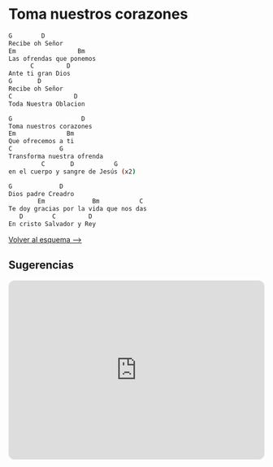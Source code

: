 # Toma nuestros corazones

```bash hl_lines="13-19"
G        D
Recibe oh Señor
Em                 Bm
Las ofrendas que ponemos
      C         D
Ante ti gran Dios
G       D
Recibe oh Señor
C                 D
Toda Nuestra Oblacion

G                   D
Toma nuestros corazones
Em              Bm
Que ofrecemos a ti
C             G
Transforma nuestra ofrenda
         C       D           G
en el cuerpo y sangre de Jesús (x2)

G             D
Dios padre Creadro
        Em             Bm           C
Te doy gracias por la vida que nos das
   D        C         D
En cristo Salvador y Rey

```

[Volver al esquema -->](../teresita.md)

## Sugerencias

<iframe style="border-radius:12px" src="https://open.spotify.com/embed/track/41ZASgnqzy7qLbgUJVTFuZ?utm_source=generator" width="100%" height="352" frameBorder="0" allowfullscreen="" allow="autoplay; clipboard-write; encrypted-media; fullscreen; picture-in-picture" loading="lazy"></iframe>
